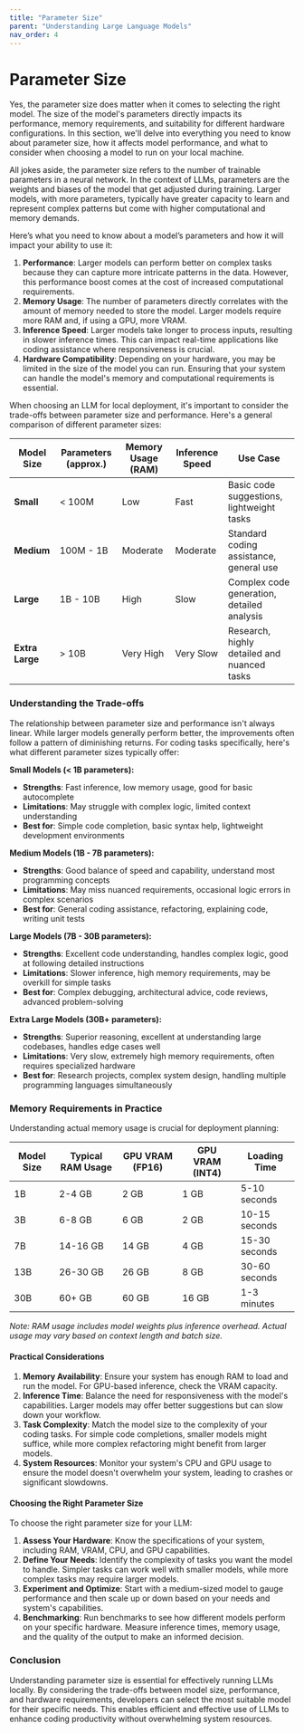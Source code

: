 ```yaml
---
title: "Parameter Size"
parent: "Understanding Large Language Models"
nav_order: 4
---
```


# Parameter Size

Yes, the parameter size does matter when it comes to selecting the right model. The size of the model's parameters directly impacts its performance, memory requirements, and suitability for different hardware configurations. In this section, we'll delve into everything you need to know about parameter size, how it affects model performance, and what to consider when choosing a model to run on your local machine.

All jokes aside, the parameter size refers to the number of trainable parameters in a neural network. In the context of LLMs, parameters are the weights and biases of the model that get adjusted during training. Larger models, with more parameters, typically have greater capacity to learn and represent complex patterns but come with higher computational and memory demands.

Here’s what you need to know about a model’s parameters and how it will impact your ability to use it:

1. **Performance**: Larger models can perform better on complex tasks because they can capture more intricate patterns in the data. However, this performance boost comes at the cost of increased computational requirements.
2. **Memory Usage**: The number of parameters directly correlates with the amount of memory needed to store the model. Larger models require more RAM and, if using a GPU, more VRAM.
3. **Inference Speed**: Larger models take longer to process inputs, resulting in slower inference times. This can impact real-time applications like coding assistance where responsiveness is crucial.
4. **Hardware Compatibility**: Depending on your hardware, you may be limited in the size of the model you can run. Ensuring that your system can handle the model's memory and computational requirements is essential.

When choosing an LLM for local deployment, it's important to consider the trade-offs between parameter size and performance. Here's a general comparison of different parameter sizes:

| Model Size      | Parameters (approx.) | Memory Usage (RAM) | Inference Speed | Use Case                                    |
| --------------- | -------------------- | ------------------ | --------------- | ------------------------------------------- |
| **Small**       | \< 100M              | Low                | Fast            | Basic code suggestions, lightweight tasks   |
| **Medium**      | 100M - 1B            | Moderate           | Moderate        | Standard coding assistance, general use     |
| **Large**       | 1B - 10B             | High               | Slow            | Complex code generation, detailed analysis  |
| **Extra Large** | \> 10B               | Very High          | Very Slow       | Research, highly detailed and nuanced tasks |

### Understanding the Trade-offs

The relationship between parameter size and performance isn't always linear. While larger models generally perform better, the improvements often follow a pattern of diminishing returns. For coding tasks specifically, here's what different parameter sizes typically offer:

**Small Models (< 1B parameters):**

- **Strengths**: Fast inference, low memory usage, good for basic autocomplete
- **Limitations**: May struggle with complex logic, limited context understanding
- **Best for**: Simple code completion, basic syntax help, lightweight development environments

**Medium Models (1B - 7B parameters):**

- **Strengths**: Good balance of speed and capability, understand most programming concepts
- **Limitations**: May miss nuanced requirements, occasional logic errors in complex scenarios
- **Best for**: General coding assistance, refactoring, explaining code, writing unit tests

**Large Models (7B - 30B parameters):**

- **Strengths**: Excellent code understanding, handles complex logic, good at following detailed instructions
- **Limitations**: Slower inference, high memory requirements, may be overkill for simple tasks
- **Best for**: Complex debugging, architectural advice, code reviews, advanced problem-solving

**Extra Large Models (30B+ parameters):**

- **Strengths**: Superior reasoning, excellent at understanding large codebases, handles edge cases well
- **Limitations**: Very slow, extremely high memory requirements, often requires specialized hardware
- **Best for**: Research projects, complex system design, handling multiple programming languages simultaneously

### Memory Requirements in Practice

Understanding actual memory usage is crucial for deployment planning:

| Model Size | Typical RAM Usage | GPU VRAM (FP16) | GPU VRAM (INT4) | Loading Time  |
| ---------- | ----------------- | --------------- | --------------- | ------------- |
| 1B         | 2-4 GB            | 2 GB            | 1 GB            | 5-10 seconds  |
| 3B         | 6-8 GB            | 6 GB            | 2 GB            | 10-15 seconds |
| 7B         | 14-16 GB          | 14 GB           | 4 GB            | 15-30 seconds |
| 13B        | 26-30 GB          | 26 GB           | 8 GB            | 30-60 seconds |
| 30B        | 60+ GB            | 60 GB           | 16 GB           | 1-3 minutes   |

_Note: RAM usage includes model weights plus inference overhead. Actual usage may vary based on context length and batch size._

#### Practical Considerations

1. **Memory Availability**: Ensure your system has enough RAM to load and run the model. For GPU-based inference, check the VRAM capacity.
2. **Inference Time**: Balance the need for responsiveness with the model's capabilities. Larger models may offer better suggestions but can slow down your workflow.
3. **Task Complexity**: Match the model size to the complexity of your coding tasks. For simple code completions, smaller models might suffice, while more complex refactoring might benefit from larger models.
4. **System Resources**: Monitor your system's CPU and GPU usage to ensure the model doesn't overwhelm your system, leading to crashes or significant slowdowns.

#### Choosing the Right Parameter Size

To choose the right parameter size for your LLM:

1. **Assess Your Hardware**: Know the specifications of your system, including RAM, VRAM, CPU, and GPU capabilities.
2. **Define Your Needs**: Identify the complexity of tasks you want the model to handle. Simpler tasks can work well with smaller models, while more complex tasks may require larger models.
3. **Experiment and Optimize**: Start with a medium-sized model to gauge performance and then scale up or down based on your needs and system's capabilities.
4. **Benchmarking**: Run benchmarks to see how different models perform on your specific hardware. Measure inference times, memory usage, and the quality of the output to make an informed decision.

### Conclusion

Understanding parameter size is essential for effectively running LLMs locally. By considering the trade-offs between model size, performance, and hardware requirements, developers can select the most suitable model for their specific needs. This enables efficient and effective use of LLMs to enhance coding productivity without overwhelming system resources.
